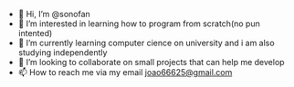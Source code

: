 - 👋 Hi, I’m @sonofan
- 👀 I’m interested in learning how to program from scratch(no pun intented)
- 🌱 I’m currently learning computer cience on university and i am also studying independently
- 💞️ I’m looking to collaborate on small projects that can help me develop
- 📫 How to reach me via my email joao66625@gmail.com 

<!---
sonofan/sonofan is a ✨ special ✨ repository because its `README.md` (this file) appears on your GitHub profile.
You can click the Preview link to take a look at your changes.
--->
